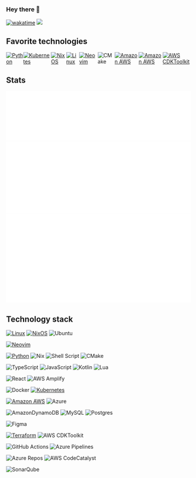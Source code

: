 ### Hey there 👋

<!-- Currently trying out [Codeberg](https://codeberg.org/iliyan-kostov). I may be potentially moving out to there and use Github as mirror to Codeberg. -->

[![wakatime](https://wakatime.com/badge/user/018e2a18-2e73-490b-b61e-5510978a58fb.svg)](https://wakatime.com/@018e2a18-2e73-490b-b61e-5510978a58fb)
![](https://komarev.com/ghpvc/?username=IliyanKostov9)

## Favorite technologies

<div style="display: flex; align-items: center;">
    <a href="https://www.python.org/">
        <img src="https://upload.wikimedia.org/wikipedia/commons/c/c3/Python-logo-notext.svg" alt="Python" width="50">
    </a>
    <a href="https://kubernetes.io/">
        <img src="https://upload.wikimedia.org/wikipedia/commons/3/39/Kubernetes_logo_without_workmark.svg" alt="Kubernetes" width="50">
    </a>
    <a href="https://nixos.org/">
        <img src="https://nixos.org/logo/nixos-logo-only-hires.png" alt="NixOS" width="50">
    </a>
    <a href="https://www.linux.org/pages/download/">
        <img src="https://upload.wikimedia.org/wikipedia/commons/3/35/Tux.svg" alt="Linux" width="50">
    </a>
    <a href="https://neovim.io/">
        <img src="https://neovim.io/logos/neovim-mark-flat.png" alt="Neovim" width="50">
    </a>
    <img src="https://blog.ch0ww.fr/content/images/wordpress/2021/03/1200px-Breezeicons-apps-48-cmake.svg_.png" alt="CMake" width="50">
    <a href="https://aws.amazon.com/">
        <img src="https://upload.wikimedia.org/wikipedia/commons/9/93/Amazon_Web_Services_Logo.svg" alt="Amazon AWS" width="50">
    </a>
    <a href="https://aws.amazon.com/amplify/">
        <img src="https://ionicframeworkcom.cdn.prismic.io/ionicframeworkcom/d3576c2287f6fd34c80c31bccf81cd3149dafc08_aws-amplify.png" alt="Amazon AWS" width="50">
    </a>
    <a href="https://aws.amazon.com/cdk/">
    <img src="https://www.troydieter.com/images/aws-cdk.png" alt="AWS CDKToolkit" width="50">
        </a>
</div>

## Stats

<img src="/metrics.calendar.svg"/>
</br>
<img src="/metrics.repositories.pinned.svg"/>
</br>
<img src="/metrics.wakatime.svg"/>
</br>

## Technology stack

[![Linux](https://img.shields.io/badge/Linux-FCC624?style=for-the-badge&logo=linux&logoColor=black)](https://github.com/torvalds/linux)
[![NixOS](https://img.shields.io/badge/NixOS-5277C3?style=for-the-badge&logo=nixos&logoColor=white)](https://github.com/NixOS/nixpkgs)
![Ubuntu](https://img.shields.io/badge/Ubuntu-E95420?style=for-the-badge&logo=ubuntu&logoColor=white)

[![Neovim](https://img.shields.io/badge/NeoVim-%2357A143.svg?&style=for-the-badge&logo=neovim&logoColor=white)](https://github.com/AstroNvim/AstroNvim)

[![Python](https://img.shields.io/badge/python-%2314354C.svg?style=for-the-badge&logo=python&logoColor=white)](https://github.com/python/cpython)
![Nix](https://img.shields.io/badge/NIX-5277C3.svg?style=for-the-badge&logo=NixOS&logoColor=white)
![Shell Script](https://img.shields.io/badge/shell_script-%23121011.svg?style=for-the-badge&logo=gnu-bash&logoColor=white)
![CMake](https://img.shields.io/badge/CMake-%23008FBA.svg?style=for-the-badge&logo=cmake&logoColor=white)
<!-- ![C#](https://img.shields.io/badge/c%23-%23239120.svg?style=for-the-badge&logo=csharp&logoColor=white) -->
![TypeScript](https://img.shields.io/badge/TypeScript-%23007ACC.svg?style=for-the-badge&logo=typescript&logoColor=white)
![JavaScript](https://img.shields.io/badge/javascript-%23323330.svg?style=for-the-badge&logo=javascript&logoColor=%23F7DF1E)
![Kotlin](https://img.shields.io/badge/kotlin-%237F52FF.svg?style=for-the-badge&logo=kotlin&logoColor=white)
![Lua](https://img.shields.io/badge/lua-%232C2D72.svg?style=for-the-badge&logo=lua&logoColor=white)
<!-- ![Java](https://img.shields.io/badge/java-%23ED8B00.svg?style=for-the-badge&logo=openjdk&logoColor=white) -->

<!-- ![Django](https://img.shields.io/badge/django-%23092E20.svg?style=for-the-badge&logo=django&logoColor=white) -->
<!-- ![Flask](https://img.shields.io/badge/flask-%23000.svg?style=for-the-badge&logo=flask&logoColor=white) -->
![React](https://img.shields.io/badge/react-%2320232a.svg?style=for-the-badge&logo=react&logoColor=%2361DAFB)
![AWS Amplify](https://img.shields.io/badge/AWS%20Amplify-FF9900?style=for-the-badge&logo=aws-amplify&logoColor=white)
<!-- ![.Net](https://img.shields.io/badge/.NET-5C2D91?style=for-the-badge&logo=.net&logoColor=white) -->
<!-- ![Spring](https://img.shields.io/badge/spring-%236DB33F.svg?style=for-the-badge&logo=spring&logoColor=white) -->

![Docker](https://img.shields.io/badge/docker-%230db7ed.svg?style=for-the-badge&logo=docker&logoColor=white)
[![Kubernetes](https://img.shields.io/badge/kubernetes-%23326ce5.svg?style=for-the-badge&logo=kubernetes&logoColor=white)](https://github.com/kubernetes/kubernetes)

[![Amazon AWS](https://img.shields.io/badge/Amazon_AWS-232F3E?style=for-the-badge&logo=amazon-aws&logoColor=white)](https://aws.amazon.com/)
![Azure](https://img.shields.io/badge/azure-%230072C6.svg?style=for-the-badge&logo=microsoftazure&logoColor=white)

![AmazonDynamoDB](https://img.shields.io/badge/Amazon%20DynamoDB-4053D6?style=for-the-badge&logo=Amazon%20DynamoDB&logoColor=white)
![MySQL](https://img.shields.io/badge/mysql-4479A1.svg?style=for-the-badge&logo=mysql&logoColor=white)
![Postgres](https://img.shields.io/badge/postgres-%23316192.svg?style=for-the-badge&logo=postgresql&logoColor=white)

![Figma](https://img.shields.io/badge/figma-%23F24E1E.svg?style=for-the-badge&logo=figma&logoColor=white)

[![Terraform](https://img.shields.io/badge/Terraform-7B42BC?style=for-the-badge&logo=terraform&logoColor=white)](https://github.com/hashicorp/terraform)
![AWS CDKToolkit](https://img.shields.io/badge/AWS%20CDKToolkit-FF9900?style=for-the-badge&logo=aws-codebuild&logoColor=white)
<!-- ![Ansible](https://img.shields.io/badge/ansible-%231A1918.svg?style=for-the-badge&logo=ansible&logoColor=white) -->

![GitHub Actions](https://img.shields.io/badge/github%20actions-%232671E5.svg?style=for-the-badge&logo=githubactions&logoColor=white)
![Azure Pipelines](https://img.shields.io/badge/Azure%20Pipelines-2560E0?style=for-the-badge&logo=azure-pipelines&logoColor=white)

![Azure Repos](https://img.shields.io/badge/Azure%20Repos-2560E0?style=for-the-badge&logo=azure-devops&logoColor=white)
![AWS CodeCatalyst](https://img.shields.io/badge/AWS%20CodeCatalyst-FF9900?style=for-the-badge&logo=aws-codebuild&logoColor=white)
<!-- ![Jenkins](https://img.shields.io/badge/jenkins-%232C5263.svg?style=for-the-badge&logo=jenkins&logoColor=white) -->
<!-- ![Grafana](https://img.shields.io/badge/grafana-%23F46800.svg?style=for-the-badge&logo=grafana&logoColor=white) -->
![SonarQube](https://img.shields.io/badge/SonarQube-black?style=for-the-badge&logo=sonarqube&logoColor=4E9BCD)
